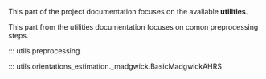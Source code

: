 This part of the project documentation focuses on
the avaliable **utilities**.

This part from the utilities documentation focuses on comon preprocessing steps.

::: utils.preprocessing

::: utils.orientations_estimation._madgwick.BasicMadgwickAHRS
